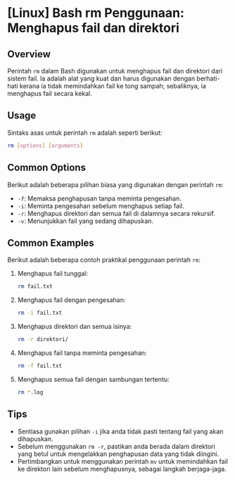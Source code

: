 # [Linux] Bash rm Penggunaan: Menghapus fail dan direktori

## Overview
Perintah `rm` dalam Bash digunakan untuk menghapus fail dan direktori dari sistem fail. Ia adalah alat yang kuat dan harus digunakan dengan berhati-hati kerana ia tidak memindahkan fail ke tong sampah; sebaliknya, ia menghapus fail secara kekal.

## Usage
Sintaks asas untuk perintah `rm` adalah seperti berikut:

```bash
rm [options] [arguments]
```

## Common Options
Berikut adalah beberapa pilihan biasa yang digunakan dengan perintah `rm`:

- `-f`: Memaksa penghapusan tanpa meminta pengesahan.
- `-i`: Meminta pengesahan sebelum menghapus setiap fail.
- `-r`: Menghapus direktori dan semua fail di dalamnya secara rekursif.
- `-v`: Menunjukkan fail yang sedang dihapuskan.

## Common Examples
Berikut adalah beberapa contoh praktikal penggunaan perintah `rm`:

1. Menghapus fail tunggal:
   ```bash
   rm fail.txt
   ```

2. Menghapus fail dengan pengesahan:
   ```bash
   rm -i fail.txt
   ```

3. Menghapus direktori dan semua isinya:
   ```bash
   rm -r direktori/
   ```

4. Menghapus fail tanpa meminta pengesahan:
   ```bash
   rm -f fail.txt
   ```

5. Menghapus semua fail dengan sambungan tertentu:
   ```bash
   rm *.log
   ```

## Tips
- Sentiasa gunakan pilihan `-i` jika anda tidak pasti tentang fail yang akan dihapuskan.
- Sebelum menggunakan `rm -r`, pastikan anda berada dalam direktori yang betul untuk mengelakkan penghapusan data yang tidak diingini.
- Pertimbangkan untuk menggunakan perintah `mv` untuk memindahkan fail ke direktori lain sebelum menghapusnya, sebagai langkah berjaga-jaga.